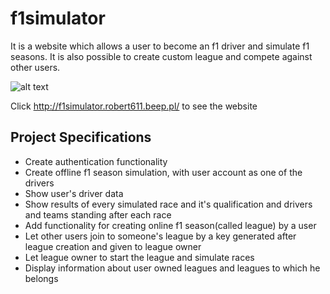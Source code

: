 # f1simulator
It is a website which allows a user to become an f1 driver and simulate f1 seasons. It is also possible to create custom league and compete against other users.

![alt text](https://i.postimg.cc/zG94NBKv/F1-Simulator.png)

Click http://f1simulator.robert611.beep.pl/ to see the website

## Project Specifications
- Create authentication functionality
- Create offline f1 season simulation, with user account as one of the drivers
- Show user's driver data
- Show results of every simulated race and it's qualification and drivers and teams standing after each race
- Add functionality for creating online f1 season(called league) by a user 
- Let other users join to someone's league by a key generated after league creation and given to league owner
- Let league owner to start the league and simulate races
- Display information about user owned leagues and leagues to which he belongs